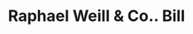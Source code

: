 ---
doi: 10.7916/D8RF761X
date_other: '1890'
date_other_textual: 1890-1899
form: printed ephemera
genre:
- Invoices
name:
- Raphael Weill & Co.
object_in_context_url: https://biggert.cul.columbia.edu/items/view/ave_biggert_00037
subject_hierarchical_geographic:
- San Francisco, California, United States
subject_name:
- Raphael Weill & Co.
title: Raphael Weill & Co.. Bill
sort_title: Raphael Weill & Co.. Bill
call_number: ave_biggert_00037
coordinates:
- 37.78333333333333,-122.41666666666667
pid: ave_biggert_00037
identifiers: ave_biggert_00037
canvas_id: ldpd:395312
permalink: "/items/ave_biggert_00037/"
layout: iiif-image-page
---